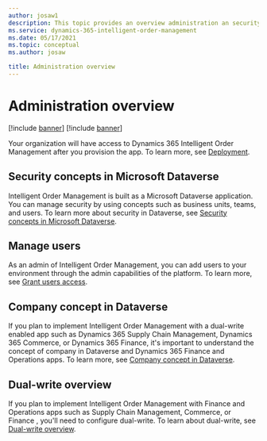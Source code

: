 ```yaml
---
author: josaw1
description: This topic provides an overview administration an security concepts in Dynamics 365 Intelligent Order Management.
ms.service: dynamics-365-intelligent-order-management
ms.date: 05/17/2021
ms.topic: conceptual
ms.author: josaw

title: Administration overview
---
```



# Administration overview

[!include [banner](includes/banner.md)]
[!include [banner](includes/preview-banner.md)]

Your organization will have access to Dynamics 365 Intelligent Order Management after you provision the app. To learn more, see [Deployment](https://microsoft.sharepoint.com/teams/D365OperationsRedmond/Shared%20Documents/OMS/Documentation/deploy.md).

## Security concepts in Microsoft Dataverse

Intelligent Order Management is built as a Microsoft Dataverse application. You can manage security by using concepts such as business units, teams, and users. To learn more about security in Dataverse, see [Security concepts in Microsoft Dataverse](https://docs.microsoft.com/power-platform/admin/wp-security-cds).

## Manage users

As an admin of Intelligent Order Management, you can add users to your environment through the admin capabilities of the platform. To learn more, see [Grant users access](https://docs.microsoft.com/power-platform/admin/grant-users-access).

## Company concept in Dataverse

If you plan to implement Intelligent Order Management with a dual-write enabled app such as Dynamics 365 Supply Chain Management, Dynamics 365 Commerce, or Dynamics 365 Finance, it's important to understand the concept of company in Dataverse and Dynamics 365 Finance and Operations apps. To learn more, see [Company concept in Dataverse](https://docs.microsoft.com/dynamics365/fin-ops-core/dev-itpro/data-entities/dual-write/company-data).

## Dual-write overview

If you plan to implement Intelligent Order Management with Finance and Operations apps such as Supply Chain Management, Commerce, or Finance , you'll need to configure dual-write. To learn about dual-write, see [Dual-write overview](https://docs.microsoft.com/dynamics365/fin-ops-core/dev-itpro/data-entities/dual-write/dual-write-overview).
